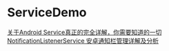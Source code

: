 # ServiceDemo
[关于Android Service真正的完全详解，你需要知道的一切](http://blog.csdn.net/javazejian/article/details/52709857)
[NotificationListenerService 安卓通知栏管理详解及分析](https://cankingapp.github.io/2016/03/18/notification-mgr/)